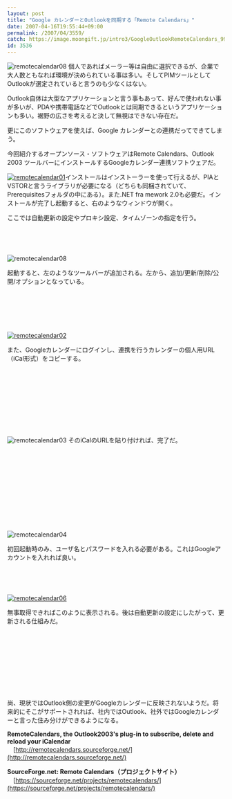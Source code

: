 ```yaml
---
layout: post
title: "Google カレンダーとOutlookを同期する「Remote Calendars」"
date: 2007-04-16T19:55:44+09:00
permalink: /2007/04/3559/
catch: https://image.moongift.jp/intro3/GoogleOutlookRemoteCalendars_9994/remotecalendar02thumb.png
id: 3536
---
```

  
<!--more-->  

 

![remotecalendar08](https://image.moongift.jp/intro3/GoogleOutlookRemoteCalendars_9994/remotecalendar08.png "remotecalendar08") 個人であればメーラー等は自由に選択できるが、企業で大人数ともなれば環境が決められている事は多い。そしてPIMツールとしてOutlookが選定されていると言うのも少なくはない。

Outlook自体は大型なアプリケーションと言う事もあって、好んで使われない事が多いが、PDAや携帯電話などでOutlookとは同期できるというアプリケーションも多い。裾野の広さを考えると決して無視はできない存在だ。

更にこのソフトウェアを使えば、Google カレンダーとの連携だってできてしまう。

今回紹介するオープンソース・ソフトウェアはRemote Calendars、Outlook 2003 ツールバーにインストールするGoogleカレンダー連携ソフトウェアだ。

[![remotecalendar01](https://image.moongift.jp/intro3/GoogleOutlookRemoteCalendars_9994/remotecalendar01thumb.png "remotecalendar01")](https://image.moongift.jp/intro3/GoogleOutlookRemoteCalendars_9994/remotecalendar011.png)インストールはインストーラーを使って行えるが、PIAとVSTORと言うライブラリが必要になる（どちらも同梱されていて、Prerequisitesフォルダの中にある）。また.NET fra mework 2.0も必要だ。インストールが完了し起動すると、右のようなウィンドウが開く。

ここでは自動更新の設定やプロキシ設定、タイムゾーンの指定を行う。

&nbsp;

&nbsp;

![remotecalendar08](https://image.moongift.jp/intro3/GoogleOutlookRemoteCalendars_9994/remotecalendar081.png "remotecalendar08")

起動すると、左のようなツールバーが追加される。左から、追加/更新/削除/公開/オプションとなっている。

&nbsp;

&nbsp;

&nbsp;

[![remotecalendar02](https://image.moongift.jp/intro3/GoogleOutlookRemoteCalendars_9994/remotecalendar02thumb.png "remotecalendar02")](https://image.moongift.jp/intro3/GoogleOutlookRemoteCalendars_9994/remotecalendar02.png)

また、Googleカレンダーにログインし、連携を行うカレンダーの個人用URL（iCal形式）をコピーする。

&nbsp;

&nbsp;

&nbsp;

&nbsp;

&nbsp;

![remotecalendar03](https://image.moongift.jp/intro3/GoogleOutlookRemoteCalendars_9994/remotecalendar031.png "remotecalendar03") そのiCalのURLを貼り付ければ、完了だ。

&nbsp;

&nbsp;

&nbsp;

&nbsp;

&nbsp;

&nbsp;

![remotecalendar04](https://image.moongift.jp/intro3/GoogleOutlookRemoteCalendars_9994/remotecalendar04.png "remotecalendar04")

初回起動時のみ、ユーザ名とパスワードを入れる必要がある。これはGoogleアカウントを入れれば良い。

&nbsp;

&nbsp;

[![remotecalendar06](https://image.moongift.jp/intro3/GoogleOutlookRemoteCalendars_9994/remotecalendar06thumb.png "remotecalendar06")](https://image.moongift.jp/intro3/GoogleOutlookRemoteCalendars_9994/remotecalendar06.png)

無事取得できればこのように表示される。後は自動更新の設定にしたがって、更新される仕組みだ。

&nbsp;

&nbsp;

&nbsp;

&nbsp;

&nbsp;

尚、現状ではOutlook側の変更がGoogleカレンダーに反映されないようだ。将来的にそこがサポートされれば、社内ではOutlook、社外ではGoogleカレンダーと言った住み分けができるようになる。

**RemoteCalendars, the Outlook2003's plug-in to subscribe, delete and reload your iCalendar**  
　[http://remotecalendars.sourceforge.net/](http://remotecalendars.sourceforge.net/)

**SourceForge.net: Remote Calendars（プロジェクトサイト）**  
　[https://sourceforge.net/projects/remotecalendars/](https://sourceforge.net/projects/remotecalendars/)

